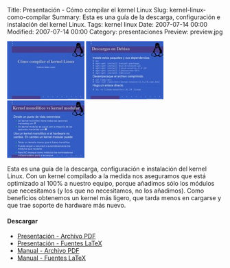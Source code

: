 Title: Presentación - Cómo compilar el kernel Linux
Slug: kernel-linux-como-compilar
Summary: Esta es una guía de la descarga, configuración e instalación del kernel Linux.
Tags: kernel linux
Date: 2007-07-14 00:00
Modified: 2007-07-14 00:00
Category: presentaciones
Preview: preview.jpg


![Compilar Kernel 1](screenshot-1.jpg)
![Compilar Kernel 2](screenshot-2.jpg)
![Compilar Kernel 3](screenshot-3.jpg)

Esta es una guía de la descarga, configuración e instalación del kernel Linux. Con un kernel compilado a la medida nos aseguramos que está optimizado al 100% a nuestro equipo, porque añadimos sólo los módulos que necesitamos (y los que no necesitamos, no los añadimos). Como beneficios obtenemos un kernel más ligero, que tarda menos en cargarse y que trae soporte de hardware más nuevo.

#### Descargar

* [Presentación - Archivo PDF](como-compilar-el-kernel-linux-presentacion.pdf)
* [Presentación - Fuentes LaTeX](como-compilar-el-kernel-linux-presentacion-latex.tar.gz)
* [Manual - Archivo PDF](como-compilar-el-kernel-linux.pdf)
* [Manual - Fuentes LaTeX](como-compilar-el-kernel-linux-manual-latex.tar.gz)
